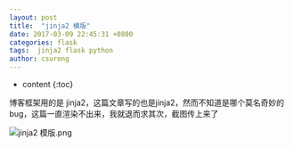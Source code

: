 ```yaml
---
layout: post
title:  "jinja2 模版"
date: 2017-03-09 22:45:31 +0800
categories: flask
tags:  jinja2 flask python
author: csurong
---
```


* content
{:toc}

博客框架用的是 jinja2，这篇文章写的也是jinja2，然而不知道是哪个莫名奇妙的bug，这篇一直渲染不出来，我就退而求其次，截图传上来了




![jinja2 模版.png](https://upload-images.jianshu.io/upload_images/6434703-a0e5264b2cafa98d.png?imageMogr2/auto-orient/strip%7CimageView2/2/w/1240)